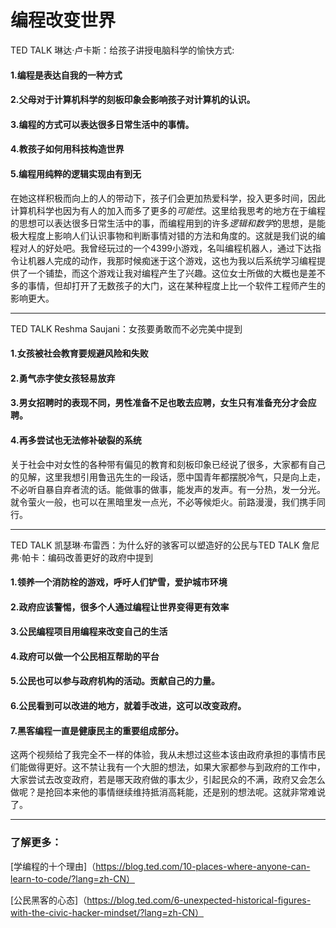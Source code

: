 # 编程改变世界

TED TALK 琳达·卢卡斯：给孩子讲授电脑科学的愉快方式:  
#### 1.编程是表达自我的一种方式
#### 2.父母对于计算机科学的刻板印象会影响孩子对计算机的认识。
#### 3.编程的方式可以表达很多日常生活中的事情。
#### 4.教孩子如何用科技构造世界
#### 5.编程用纯粹的逻辑实现由有到无
在她这样积极而向上的人的带动下，孩子们会更加热爱科学，投入更多时间，因此计算机科学也因为有人的加入而多了更多的*可能性*。这里给我思考的地方在于编程的思想可以表达很多日常生活中的事，而编程用到的许多*逻辑和数学*的思想，是能极大程度上影响人们认识事物和判断事情对错的方法和角度的。这就是我们说的编程对人的好处吧。我曾经玩过的一个4399小游戏，名叫编程机器人，通过下达指令让机器人完成的动作，我那时候痴迷于这个游戏，这也为我以后系统学习编程提供了一个铺垫，而这个游戏让我对编程产生了兴趣。这位女士所做的大概也是差不多的事情，但却打开了无数孩子的大门，这在某种程度上比一个软件工程师产生的影响更大。  
****
TED TALK Reshma Saujani：女孩要勇敢而不必完美中提到
#### 1.女孩被社会教育要规避风险和失败
#### 2.勇气赤字使女孩轻易放弃
#### 3.男女招聘时的表现不同，男性准备不足也敢去应聘，女生只有准备充分才会应聘。
#### 4.再多尝试也无法修补破裂的系统  
关于社会中对女性的各种带有偏见的教育和刻板印象已经说了很多，大家都有自己的见解，这里我想引用鲁迅先生的一段话，愿中国青年都摆脱冷气，只是向上走，不必听自暴自弃者流的话。能做事的做事，能发声的发声。有一分热，发一分光。就令萤火一般，也可以在黑暗里发一点光，不必等候炬火。前路漫漫，我们携手同行。
****
TED TALK 凯瑟琳·布雷西：为什么好的骇客可以塑造好的公民与TED TALK 詹尼弗·帕卡：编码改善更好的政府中提到
#### 1.领养一个消防栓的游戏，呼吁人们铲雪，爱护城市环境
#### 2.政府应该警惕，很多个人通过编程让世界变得更有效率
#### 3.公民编程项目用编程来改变自己的生活
#### 4.政府可以做一个公民相互帮助的平台
#### 5.公民也可以参与政府机构的活动。贡献自己的力量。
#### 6.公民看到可以改进的地方，就着手改进，这可以改变政府。
#### 7.黑客编程一直是健康民主的重要组成部分。  
这两个视频给了我完全不一样的体验，我从未想过这些本该由政府承担的事情市民们能做得更好。这不禁让我有一个大胆的想法，如果大家都参与到政府的工作中，大家尝试去改变政府，若是哪天政府做的事太少，引起民众的不满，政府又会怎么做呢？是抢回本来他的事情继续维持抵消高耗能，还是别的想法呢。这就非常难说了。  

****
### 了解更多：  
[学编程的十个理由]（https://blog.ted.com/10-places-where-anyone-can-learn-to-code/?lang=zh-CN）   

[公民黑客的心态]（https://blog.ted.com/6-unexpected-historical-figures-with-the-civic-hacker-mindset/?lang=zh-CN）
